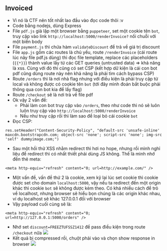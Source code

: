 ## Invoiced
- Vì nó là CTF nên tốt nhất lao đầu vào đọc code thôi :v 
- Code bằng nodejs, dùng Express
- File `pdf.js` giả lập một browser bằng `puppeteer`, set một cookie tên `bot`, truy cập vào link `http://localhost:5000/renderInvoice?` nối chuỗi với một biến body
- File `payment.js` thì chứa hàm `validateDiscount` để trả về giá trị discount
- File `app.js` gồm các routes là chủ yếu, route `/renderInvoice` (cái route lúc nãy file pdf.js dùng) thì đọc file template, replace các placeholders (`{{*}}`) thành value lấy từ các GET queries (untrusted data) => khả năng là xss. Cùng với đó thì cũng có set CSP (kết hợp dữ kiện là cái con bot pdf cũng dùng route này nên khả năng là phải tìm cách bypass CSP)
- Route `/orders` thì là nơi nhả flag nhưng với điều kiện là phải truy cập từ local và không được có cookie tên `bot` (tới đây mình đoán bắt buộc phải thông qua con bot kia để lấy flag)
- Route `/checkout` sẽ là nơi trả về file pdf
- Ok vậy 2 vấn đề:
  + Phải làm con bot truy cập vào `/orders`, theo như code thì nó sẽ luôn luôn truy cập vào `http://localhost:5000/renderInvoice` 
  + Nếu như truy cập rồi thì làm sao để loại bỏ cái cookie `bot`
- Đọc CSP:
```!
res.setHeader("Content-Security-Policy", "default-src 'unsafe-inline' maxcdn.bootstrapcdn.com; object-src 'none'; script-src 'none'; img-src 'self' dummyimage.com;")
```
- Sau một hồi thử XSS nhằm redirect thì hơi no hope, nhưng rồi mình nghỉ liệu để redirect thì có nhất thiết phải dùng JS không. Thế là mình nhớ đến thẻ meta:
```htmlembedded 
<meta http-equiv="refresh" content="0; url=http://example.com/" />
```
- Một vấn đề, vấn đề thứ 2 là cookie, xem kỹ lại lúc set cookie thì cookie được set cho domain `localhost:5000`, vậy nếu ta redirect đến một origin khác thì cookie `bot` sẽ không được kèm theo. Có khá nhiều cách để trỏ về localhost, nhưng browser sẽ hiểu bọn chúng là các origin khác nhau, ví dụ localhost sẽ khác 127.0.0.1 đối với browser
- Vậy payload cuối cùng sẽ là:
```
<meta http-equiv="refresh" content="0; url=http://127.0.0.1:5000/orders" />
```
- Nhớ set `discount=FREEZTUFSSZ1412` để pass điều kiện trong route `/checkout` nữa
![](https://i.imgur.com/wQVOyng.png)
- Kết quả bị compressed rồi, chuột phải vào và chọn show response in browser
![](https://i.imgur.com/VI7yap7.png)
